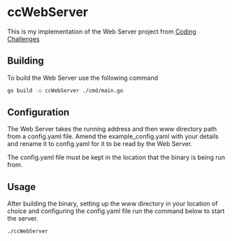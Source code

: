 # ccWebServer

This is my implementation of the Web Server project from [Coding Challenges](https://codingchallenges.fyi/challenges/challenge-webserver)

## Building

To build the Web Server use the following command

```bash
go build -o ccWebServer ./cmd/main.go
```
## Configuration

The Web Server takes the running address and then www directory path from a config.yaml file.
Amend the example_config.yaml with your details and rename it to config.yaml for it to be read by the Web Server.

The config.yaml file must be kept in the location that the binary is being run from.

## Usage

After building the binary, setting up the www directory in your location of choice and configuring the config.yaml file run the command below to start the server.

```bash
./ccWebServer
```
